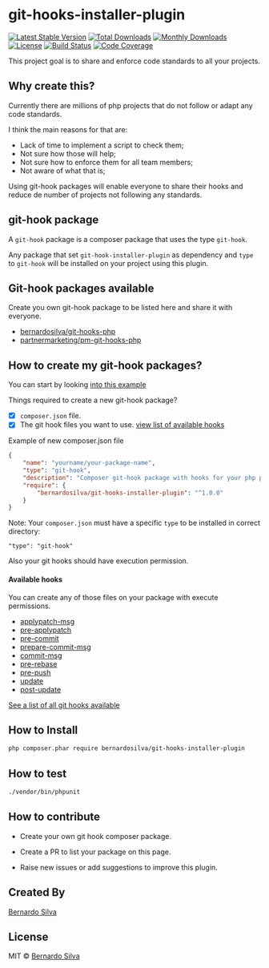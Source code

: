 # git-hooks-installer-plugin

[![Latest Stable Version](https://poser.pugx.org/bernardosilva/git-hooks-installer-plugin/v/stable)](https://packagist.org/packages/bernardosilva/git-hooks-installer-plugin)
[![Total Downloads](https://poser.pugx.org/bernardosilva/git-hooks-installer-plugin/downloads)](https://packagist.org/packages/bernardosilva/git-hooks-installer-plugin)
[![Monthly Downloads](https://poser.pugx.org/bernardosilva/git-hooks-installer-plugin/d/monthly)](https://packagist.org/packages/bernardosilva/git-hooks-installer-plugin)
[![License](https://img.shields.io/packagist/l/bernardosilva/git-hooks-installer-plugin.svg)](https://packagist.org/packages/bernardosilva/git-hooks-installer-plugin)
[![Build Status](https://travis-ci.org/BernardoSilva/git-hooks-installer-plugin.svg)](https://travis-ci.org/BernardoSilva/git-hooks-installer-plugin)
[![Code Coverage](https://scrutinizer-ci.com/g/BernardoSilva/git-hooks-installer-plugin/badges/coverage.png?b=master)](https://scrutinizer-ci.com/g/BernardoSilva/git-hooks-installer-plugin/?branch=master)

This project goal is to share and enforce code standards to all your projects.

## Why create this?

Currently there are millions of php projects that do not follow or adapt any code standards.

I think the main reasons for that are:

* Lack of time to implement a script to check them;
* Not sure how those will help;
* Not sure how to enforce them for all team members;
* Not aware of what that is;

Using git-hook packages will enable everyone to share their hooks and
reduce de number of projects not following any standards.

## git-hook package

A `git-hook` package is a composer package that uses the type `git-hook`.

Any package that set `git-hook-installer-plugin` as dependency and `type` to `git-hook`
will be installed on your project using this plugin.


## Git-hook packages available

Create you own git-hook package to be listed here and share it with everyone.

* [bernardosilva/git-hooks-php](https://packagist.org/packages/bernardosilva/git-hooks-php)
* [partnermarketing/pm-git-hooks-php](https://packagist.org/packages/partnermarketing/pm-git-hooks-php)


## How to create my git-hook packages?

You can start by looking [into this example](https://github.com/BernardoSilva/git-hooks-php)

Things required to create a new git-hook package?

- [x] `composer.json` file.
- [x] The git hook files you want to use. [view list of available hooks](#available-hooks)

Example of new composer.json file

```json
{
    "name": "yourname/your-package-name",
    "type": "git-hook",
    "description": "Composer git-hook package with hooks for your php projects.",
    "require": {
        "bernardosilva/git-hooks-installer-plugin": "^1.0.0"
    }
}
```


Note: Your `composer.json` must have a specific `type` to be installed in correct directory:

```
"type": "git-hook"
```

Also your git hooks should have execution permission.

#### Available hooks

You can create any of those files on your package with execute permissions.

* [applypatch-msg](https://git-scm.com/docs/githooks#_applypatch_msg)
* [pre-applypatch](https://git-scm.com/docs/githooks#_pre_applypatch)
* [pre-commit](https://git-scm.com/docs/githooks#_pre_commit)
* [prepare-commit-msg](https://git-scm.com/docs/githooks#_prepare_commit_msg)
* [commit-msg](https://git-scm.com/docs/githooks#_commit_msg)
* [pre-rebase](https://git-scm.com/docs/githooks#_pre_rebase)
* [pre-push](https://git-scm.com/docs/githooks#_pre_push)
* [update](https://git-scm.com/docs/githooks#update)
* [post-update](https://git-scm.com/docs/githooks#post-update)


[See a list of all git hooks available](https://git-scm.com/docs/githooks)


## How to Install

```sh
php composer.phar require bernardosilva/git-hooks-installer-plugin
```

## How to test

```sh
./vendor/bin/phpunit
```

## How to contribute

* Create your own git hook composer package.

* Create a PR to list your package on this page.

* Raise new issues or add suggestions to improve this plugin.


## Created By

[Bernardo Silva](https://www.bernardosilva.com)

## License

MIT © [Bernardo Silva](https://www.bernardosilva.com) 
